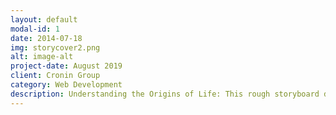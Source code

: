```yaml
---
layout: default
modal-id: 1
date: 2014-07-18
img: storycover2.png
alt: image-alt
project-date: August 2019
client: Cronin Group
category: Web Development
description: Understanding the Origins of Life: This rough storyboard describes how questions about the origin of life are researched in Cronin Group at the University of Glasgow.
---
```

